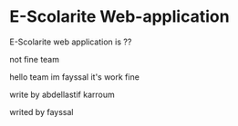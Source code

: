 E-Scolarite Web-application
===========================

E-Scolarite web application is ??

not fine team

hello team im fayssal it's work fine

write by abdellastif karroum

writed by fayssal
